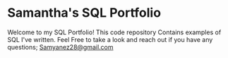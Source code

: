 # Samantha's SQL Portfolio


Welcome to my SQL Portfolio! This code repository Contains examples of SQL I've written. Feel Free to take a look and reach out if you have any questions; Samyanez28@gmail.com
